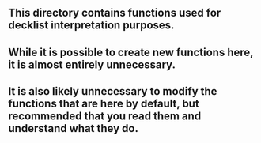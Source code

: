 
## This directory contains functions used for decklist interpretation purposes.

## While it is possible to create new functions here, it is almost entirely unnecessary.

## It is also likely unnecessary to modify the functions that are here by default, but recommended that you read them and understand what they do.